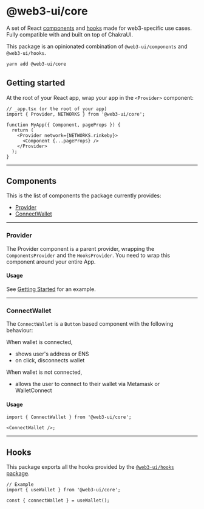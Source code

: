 # @web3-ui/core

A set of React [components](#components) and [hooks](#hooks) made for web3-specific use cases. Fully compatible with and built on top of ChakraUI.

This package is an opinionated combination of `@web3-ui/components` and `@web3-ui/hooks`.

```bash
yarn add @web3-ui/core
```

## Getting started

At the root of your React app, wrap your app in the `<Provider>` component:

```tsx
// _app.tsx (or the root of your app)
import { Provider, NETWORKS } from '@web3-ui/core';

function MyApp({ Component, pageProps }) {
  return (
    <Provider network={NETWORKS.rinkeby}>
      <Component {...pageProps} />
    </Provider>
  );
}
```

---

## Components

This is the list of components the package currently provides:

- [Provider](#provider)
- [ConnectWallet](#connectwallet)

---

### Provider

The Provider component is a parent provider, wrapping the `ComponentsProvider` and the `HooksProvider`. You need to wrap this component around your entire App.

#### Usage

See [Getting Started](#getting-started) for an example.

---

### ConnectWallet

The `ConnectWallet` is a `Button` based component with the following behaviour:

When wallet is connected,

- shows user's address or ENS
- on click, disconnects wallet

When wallet is not connected,

- allows the user to connect to their wallet via Metamask or WalletConnect

#### Usage

```tsx
import { ConnectWallet } from '@web3-ui/core';

<ConnectWallet />;
```

---

## Hooks

This package exports all the hooks provided by the [`@web3-ui/hooks` package](https://npmjs.com/package/@web3-ui/hooks).

```tsx
// Example
import { useWallet } from '@web3-ui/core';

const { connectWallet } = useWallet();
```
